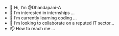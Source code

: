 - 👋 Hi, I’m @Dhandapani-A
- 👀 I’m interested in internships  ...
- 🌱 I’m currently learning coding ...
- 💞️ I’m looking to collaborate on a reputed IT sector...
- 📫 How to reach me ...

<!---
Dhandapani-A/Dhandapani-A is a ✨ special ✨ repository because its `README.md` (this file) appears on your GitHub profile.
You can click the Preview link to take a look at your changes.
--->
